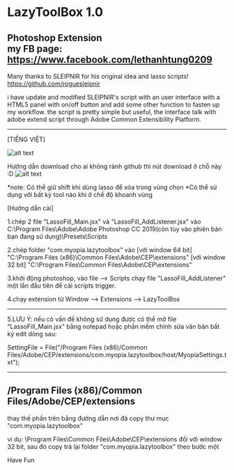 # LazyToolBox 1.0
Photoshop Extension<br />
my FB page: https://www.facebook.com/lethanhtung0209
----------------------------------------------------------------------------------------------------
Many thanks to SLEIPNIR for his original idea and lasso scripts!<br />
https://github.com/roguesleipnir

i have update and modified SLEIPNIR's script with an user interface with a HTML5 panel with on/off button and add some other function to fasten up my workflow.
the script is pretty simple but useful, the interface talk with adobe extend script through Adobe Common Extensibility Platform.

----------------------------------------------------------------------------------------------------

[TIẾNG VIỆT]

![alt text](https://github.com/m-myopia/LazyToolBox/blob/master/README_IMG/interface.jpg)

Hướng dẫn download cho ai không rành github thì nút download ở chỗ này :D
![alt text](https://github.com/m-myopia/LazyToolBox/blob/master/README_IMG/download.jpg)


*note: Có thể giữ shift khi dùng lasso để xóa trong vùng chọn
*Có thể sử dụng với bất kỳ tool nào khi ở chế độ khoanh vùng



[Hướng dẫn cài]

1.chép 2 file "LassoFill_Main.jsx" và "LassoFill_AddListener.jsx" vào  C:\Program Files\Adobe\Adobe Photoshop CC 2019(còn tùy vào phiên bản bạn đang sử dụng)\Presets\Scripts

2.chép folder "com.myopia.lazytoolbox" vào 
[với window 64 bit]
"C:\Program Files (x86)\Common Files\Adobe\CEP\extensions"
[với window 32 bit]
"C:\Program Files\Common Files\Adobe\CEP\extensions"

3.khởi động photoshop, vào file --> Scripts chạy file "LassoFill_AddListener" một lần đầu tiên để cài scripts trigger.

4.chạy extension từ Window --> Extensions --> LazyToolBox

-------------------------------------------------------

5.LƯU Ý: nếu có vấn đề không sử dụng được có thể mở file "LassoFill_Main.jsx" bằng notepad hoặc phần mềm chỉnh sửa văn bản bất kỳ edit dòng sau:

SettingFile = File("/Program Files (x86)/Common Files/Adobe/CEP/extensions/com.myopia.lazytoolbox/host/MyopiaSettings.txt");

--------------------------------------------------------
/Program Files (x86)/Common Files/Adobe/CEP/extensions
-------------------------------------------------------
thay thế phần trên bằng đường dẫn nơi đã copy thư mục "com.myopia.lazytoolbox"

ví dụ:  \Program Files\Common Files\Adobe\CEP\extensions
đối với window 32 bit, sau đó copy trả lại folder "com.myopia.lazytoolbox" theo bước một



Have Fun


